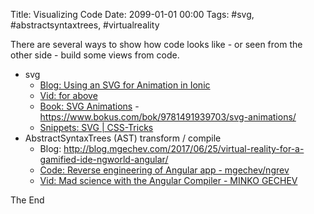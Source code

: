 Title: Visualizing Code
Date: 2099-01-01 00:00
Tags: #svg, #abstractsyntaxtrees, #virtualreality

There are several ways to show how code looks like - or seen from the other side - build some views from code.

* svg
    * [Blog: Using an SVG for Animation in Ionic](https://www.joshmorony.com/using-an-svg-for-animation-in-ionic/)
    * [Vid: for above](https://www.youtube.com/watch?v=XN8nzM3Kbko&feature=youtu.be)
    * [Book: SVG Animations](http://shop.oreilly.com/product/0636920045335.do) - <https://www.bokus.com/bok/9781491939703/svg-animations/>
    * [Snippets: SVG | CSS-Tricks](https://css-tricks.com/snippets/svg/)
* AbstractSyntaxTrees (AST) transform / compile
    * Blog: <http://blog.mgechev.com/2017/06/25/virtual-reality-for-a-gamified-ide-ngworld-angular/>
    * [Code: Reverse engineering of Angular app - mgechev/ngrev](https://github.com/mgechev/ngrev) 
    * [Vid: Mad science with the Angular Compiler - MINKO GECHEV](https://www.youtube.com/watch?v=_mu6BWsnaPM)

The End